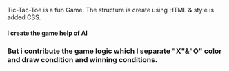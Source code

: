 Tic-Tac-Toe is a fun Game. The structure is create using HTML & style is added CSS.
<h4>I create the game help of AI</h4>
<h3>But i contribute the game logic which I separate "X"&"O" color and draw condition and winning conditions.</h3>
